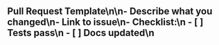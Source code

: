 ## Pull Request Template\n\n- Describe what you changed\n- Link to issue\n- Checklist:\n  - [ ] Tests pass\n  - [ ] Docs updated\n
